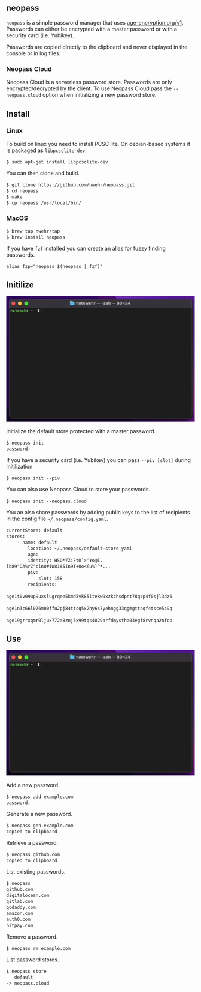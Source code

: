 ## neopass

`neopass` is a simple password manager that uses [age-encryption.org/v1](https://github.com/FiloSottile/age). Passwords can either be encrypted with a master password or with a security card (i.e. Yubikey). 

Passwords are copied directly to the clipboard and never displayed in the console or in log files. 

### Neopass Cloud

Neopass Cloud is a serverless password store. Passwords are only encrypted/decrypted by the client. To use Neopass Cloud pass the `--neopass.cloud` option when initializing a new password store. 

## Install

### Linux

To build on linux you need to install PCSC lite. On debian-based systems it is packaged as `libpcsclite-dev`.

```
$ sudo apt-get install libpcsclite-dev
```

You can then clone and build.

```
$ git clone https://github.com/nwehr/neopass.git
$ cd neopass
$ make
$ cp neopass /usr/local/bin/
```

### MacOS

```
$ brew tap nwehr/tap
$ brew install neopass
```

If you have `fzf` installed you can create an alias for fuzzy finding passwords.

```
alias fzp="neopass $(neopass | fzf)"
```

## Initilize 

![](images/init.gif)

Initialize the default store protected with a master password.

```
$ neopass init
password:
```

If you have a security card (i.e. Yubikey) you can pass `--piv [slot]` during initilization. 

```
$ neopass init --piv
```

You can also use Neopass Cloud to store your passwords. 

```
$ neopass init --neopass.cloud
```

You an also share passwords by adding public keys to the list of recipients in the config file `~/.neopass/config.yaml`.

```
currentStore: default
stores:
    - name: default
        location: ~/.neopass/default-store.yaml
        age:
        identity: HSO*7Z:FtO`>'Yo@I.[b89"OA%rZ"clnO#IW81$5in9T+0o<(u%)^*...
        piv:
            slot: 158
        recipients:
            - age1t0v09up9uxslugrqee5kmd5vk85ltekw9xzkchsdpnt78qzp4f0sjl3dz6
            - age1n3c66l076m00ffu2pj84ttcq5x2hy6s7yehngg33qgmgttaqf4tsce5c9q
            - age19grrxqmr0ljux772a8znj5x99tqs4829arfdmystha04egf8rvnqa2nfcp
```

## Use

![](images/use.gif)

Add a new password.

```
$ neopass add example.com
password: 
```

Generate a new password.

```
$ neopass gen example.com
copied to clipboard
```

Retrieve a password.

```
$ neopass github.com
copied to clipboard
```

List existing passwords.

```
$ neopass
github.com
digitalocean.com
gitlab.com
godaddy.com
amazon.com
auth0.com
bitpay.com
```

Remove a password.

```
$ neopass rm example.com
```

List password stores.

```
$ neopass store
   default
-> neopass.cloud
```
